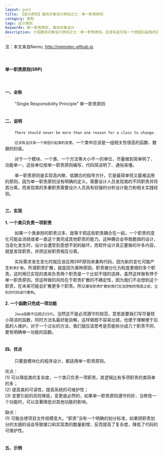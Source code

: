 ```yaml
---
layout: post
title: 【设计原则】面向对象设计原则之七：单一职责原则
category: 架构
tags: 设计原则
keywords: 单一职责原则, 面向对象设计
description: 介绍面向对象设计原则之七：单一职责原则。应该有且仅有一个原因引起类的变更。
---
```

注：本文来自Nemo, http://nemotec.github.io  
&nbsp;  
&nbsp;  


#### **单一职责原则(SRP)**  
&nbsp;  

#### **一、全称**  

&nbsp;&nbsp;&nbsp;&nbsp;&nbsp;&nbsp;&nbsp;&nbsp;"Single Responsibility Principle" 单一职责原则  
&nbsp;  

#### **二、说明**  

&nbsp;&nbsp;&nbsp;&nbsp;&nbsp;&nbsp;&nbsp;&nbsp;``There should never be more than one reason for a class to change.``  

&nbsp;&nbsp;&nbsp;&nbsp;&nbsp;&nbsp;&nbsp;&nbsp;``应该有且仅有一个原因引起类的变更。``一个类中应该是一组相关性很高的函数、数据的封装。  

&nbsp;&nbsp;&nbsp;&nbsp;&nbsp;&nbsp;&nbsp;&nbsp;对于一个模块、一个类、一个方法等大小不一的单位，尽量做到简单明了、功能单一，这些单位按单一职责原则编写，代码简洁明了、通俗易懂。

&nbsp;&nbsp;&nbsp;&nbsp;&nbsp;&nbsp;&nbsp;&nbsp;单一职责原则是实现高内聚、低耦合的指导方针，它是最简单但又最难运用的原则。因为单一职责原则没有明确的定义，需要设计人员发现类的不同职责并将其分离，而发现类的多重职责需要设计人员具有较强的分析设计能力和相关实践经验。  
&nbsp;  

#### **三、实现**  

**1. 一个类只负责一项职责**  

&nbsp;&nbsp;&nbsp;&nbsp;&nbsp;&nbsp;&nbsp;&nbsp;如果一个类承担的职责过多，就等于把这些职责耦合在一起，一个职责的变化可能会消弱或者一直这个类完成其他职责的能力。这种耦合会导致脆弱的设计，当变化发生时，设计会遭受到意想不到的破坏。而软件设计真正要做的许多内容，就是发现职责，并把这些职责相互分离。   

&nbsp;&nbsp;&nbsp;&nbsp;&nbsp;&nbsp;&nbsp;&nbsp;实际需求发生变化时就应该应用SRP原则来重构代码，因为新的变化可能产生``职责扩散``。所谓职责扩散，就是因为某种原因，职责被分化为粒度更细的多个职责。这时用已实现的类来负责两个职责是一个比较不错的选择，虽然这样做有悖于单一职责原则。但这样做的风险在于职责扩散的不确定性，因为我们不会想到这个职责，在未来可能会扩散更多个职责。所以``要在职责扩散到我们无法控制的程度之前，立刻对代码进行重构``。  
&nbsp;  
**2. 一个函数只完成一项功能**  

&nbsp;&nbsp;&nbsp;&nbsp;&nbsp;&nbsp;&nbsp;&nbsp;``Java函数不应超过15行``。当然这不是必须遵守的规范，意思是要我们写尽量短小简洁的函数，同时方法名最好能自解，这样做既不容易出错，也便于理解便于后面的人维护。对于一个过长的方法，我们就应该思考是否能拆分成几个职责不同、更有明确单一功能的函数。  
&nbsp;  

#### **四、优点**  

&nbsp;&nbsp;&nbsp;&nbsp;&nbsp;&nbsp;&nbsp;&nbsp;只要是模块化的程序设计，都适用单一职责原则。  

优点：  
(1) 可以降低类的复杂度，一个类只负责一项职责，其逻辑比有多项职责的类简单的多；  
(2) 提高类的可读性，提高系统的可维护性；  
(3) 变更引起的风险降低，变更是必然的，如果单一职责原则遵守的好，当修改一个功能时，可以显著降低对其他功能的影响。  

缺点：  
(1) 可能会使项目文件规模变大。“职责”没有一个明确的划分标准，如果把职责划分的太细的话会导致接口和实现类的数量剧增，反而提高了复杂度，降低了代码的可维护性。  
&nbsp;  

#### **五、示例**  

&nbsp;  
